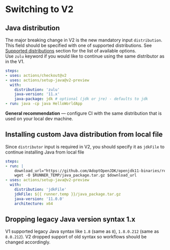 # Switching to V2
## Java distribution
The major breaking change in V2 is the new mandatory input `distribution`. This field should be specified with one of supported distributions. See [Supported distributions](../README.md#Supported-distributions) section for the list of available options.  
Use `zulu` keyword if you would like to continue using the same distributor as in the V1.
```yaml
steps:
- uses: actions/checkout@v2
- uses: actions/setup-java@v2-preview
  with:
    distribution: 'zulu'
    java-version: '11.x'
    java-package: jdk # optional (jdk or jre) - defaults to jdk
- run: java -cp java HelloWorldApp
```

**General recommendation** — configure CI with the same distribution that is used on your local dev machine.

## Installing custom Java distribution from local file
Since `distributor` input is required in V2, you should specify it as `jdkFile` to continue installing Java from local file
```yaml
steps:
- run: |
    download_url="https://github.com/AdoptOpenJDK/openjdk11-binaries/releases/download/jdk-11.0.10%2B9/OpenJDK11U-jdk_x64_linux_hotspot_11.0.10_9.tar.gz"
    wget -O $RUNNER_TEMP/java_package.tar.gz $download_url
- uses: actions/setup-java@v2-preview
  with:
    distribution: 'jdkFile'
    jdkFile: ${{ runner.temp }}/java_package.tar.gz
    java-version: '11.0.0'
    architecture: x64
```

## Dropping legacy Java version syntax 1.x
V1 supported legacy Java syntax like `1.8` (same as `8`), `1.8.0.212` (same as `8.0.212`). 
V2 dropped support of old syntax so workflows should be changed accordingly. 
